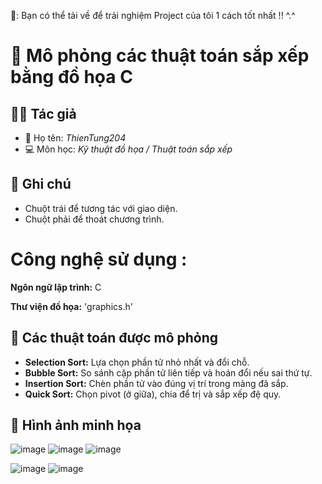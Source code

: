 👤: Bạn có thể tải về để trải nghiệm Project của tôi 1 cách tốt nhất !! ^.^
# 🔢 Mô phỏng các thuật toán sắp xếp bằng đồ họa C
## 👨‍💻 Tác giả

- 🧑 Họ tên: *ThienTung204*
- 💻 Môn học: *Kỹ thuật đồ họa / Thuật toán sắp xếp*


## 📌 Ghi chú

- Chuột trái để tương tác với giao diện.
- Chuột phải để thoát chương trình.

# Công nghệ sử dụng : 
**Ngôn ngữ lập trình:** C

**Thư viện đồ họa:** 'graphics.h'

## 🧠 Các thuật toán được mô phỏng

- **Selection Sort:** Lựa chọn phần tử nhỏ nhất và đổi chỗ.
- **Bubble Sort:** So sánh cặp phần tử liên tiếp và hoán đổi nếu sai thứ tự.
- **Insertion Sort:** Chèn phần tử vào đúng vị trí trong mảng đã sắp.
- **Quick Sort:** Chọn pivot (ở giữa), chia để trị và sắp xếp đệ quy.

## 📸 Hình ảnh minh họa
![image](https://github.com/user-attachments/assets/3fc38886-b53d-495e-a342-8781e2fb35e3)
![image](https://github.com/user-attachments/assets/948f9f1e-87fb-4cf0-a8dc-08cca17a9091)
![image](https://github.com/user-attachments/assets/d41b89e3-eab2-4e3a-bfea-b494c5f088f3)

![image](https://github.com/user-attachments/assets/e5dae943-b174-4eb3-8227-4f26534d20d8)
![image](https://github.com/user-attachments/assets/87b428f8-58c9-4cb8-ab53-0452c8ce9a36)


